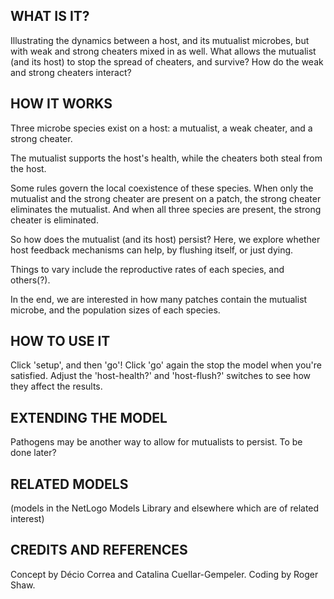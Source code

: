 ## WHAT IS IT?

Illustrating the dynamics between a host, and its mutualist microbes, but with weak and strong cheaters mixed in as well. What allows the mutualist (and its host) to stop the spread of cheaters, and survive? How do the weak and strong cheaters interact?

## HOW IT WORKS

Three microbe species exist on a host: a mutualist, a weak cheater, and a strong cheater.

The mutualist supports the host's health, while the cheaters both steal from the host.

Some rules govern the local coexistence of these species.  When only the mutualist and the strong cheater are present on a patch, the strong cheater eliminates the mutualist. And when all three species are present, the strong cheater is eliminated.

So how does the mutualist (and its host) persist? Here, we explore whether host feedback mechanisms can help, by flushing itself, or just dying.

Things to vary include the reproductive rates of each species, and others(?).

In the end, we are interested in how many patches contain the mutualist microbe, and the population sizes of each species.


## HOW TO USE IT

Click 'setup', and then 'go'! Click 'go' again the stop the model when you're satisfied. Adjust the 'host-health?' and 'host-flush?' switches to see how they affect the results.


## EXTENDING THE MODEL

Pathogens may be another way to allow for mutualists to persist. To be done later?

## RELATED MODELS

(models in the NetLogo Models Library and elsewhere which are of related interest)

## CREDITS AND REFERENCES

Concept by Décio Correa and Catalina Cuellar-Gempeler.
Coding by Roger Shaw.